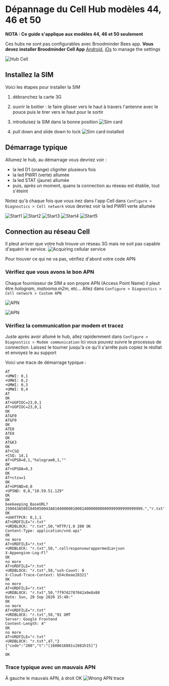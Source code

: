 # Dépannage du Cell Hub modèles 44, 46 et 50

**NOTA : Ce guide s'applique aux modèles 44, 46 et 50 seulement**

Ces hubs ne sont pas configurables avec Broodminder Bees app. **Vous devez installer Broodminder Cell App** [Android](https://play.google.com/store/apps/details?id=com.broodminder.cell&hl=en_US&gl=US), [iOs](https://play.google.com/store/apps/details?id=com.broodminder.cell&hl=en_US&gl=US) to manage the settings



![Hub Cell](./images/hub_gsm_old.png)

## Installez la SIM
Voici les étapes pour installer la SIM

1. débranchez la carte 3G
2. ouvrir le boitier : le faire glisser vers le haut à travers l'antenne avec le pouce puis le tirer vers le haut pour le sortir
3. introduisez la SIM dans la bonne position
![Sim card](./images/chub/IMG_7755.JPG#mediumImg)

4. pull down and slide down to lock
![Sim card installed](./images/chub/IMG_7757.JPG#mediumImg)



## Démarrage typique
Allumez le hub,
au démarrage vous devriez voir :

- la led D1 (orange) cligniter plusieurs fois
- la led PWR1 (verte) allumée
- la led STAT (jaune) allumée
- puis, après un moment, quans la connection au réseau est établie, tout s'éteint

Notez qu'à chaque fois que vous irez dans l'app Cell dans `Configure > Diagnostics > Cell network` vous devriez voir la led PWR1 verte allumée

![Start1](./images/chub/start1.JPG#mediumImg)
![Start2](./images/chub/start2.JPG#mediumImg)
![Start3](./images/chub/start3.JPG#mediumImg)
![Start4](./images/chub/start4.JPG#mediumImg)
![Start5](./images/chub/start5.JPG#mediumImg)



## Connection au réseau Cell
Il pleut arriver que votre hub trouve un réseau 3G mais ne soit pas capable d'aquérir le service. 
![Acquiring cellular service](./images/chub/IMG_7749.JPG#mediumImg)

Pour trouver ce qui ne va pas, vérifiez d'abord votre code APN

### Vérifiez que vous avons le bon APN
Chaque fournisseur de SIM a son propre APN (Access Point Name) il pleut être *hologram*, *matooma.m2m*, etc...
Allez dans `Configure > Diagnostics > Cell network > Custom APN`

![APN](./images/chub/IMG_7758.PNG#mediumImg)

![APN](./images/chub/IMG_7759.PNG#mediumImg)



### Vérifiez la communication par modem et tracez
Juste après avoir allumé le hub, allez rapidemment dans `Configure > Diagnostics > Modem communication` Ici vous pouvez suivre le processus de connection. Laissez le tourner jusqu'à ce qu'il s'arrête puis copiez le résltat et envoyez le au support

Voici une trace de démarrage typique :
````
AT
+UMWI: 0,1
+UMWI: 0,2
+UMWI: 0,3
+UMWI: 0,4
AT
OK
AT+UGPIOC=23,0,1
AT+UGPIOC=23,0,1
OK
AT&F0
AT&F0
OK
ATE0
ATE0
OK
AT&K3
OK
AT+CSQ
+CSQ: 14,1
AT+UPSD=0,1,"hologram0,1,""
OK
AT+UPSDA=0,3
OK
AT+ctzu=1
OK
AT+UPSND=0,0
+UPSND: 0,0,"10.59.51.129"
OK
OK
beekeeping_BaseURL?250043A5001045050043A0104000001000140000000000999999999999999.","r.txt"
OK
+UUHTTPCR: 0,1,1
AT+URDFILE="r.txt"
+URDBLOCK: "r.txt",50,"HTTP/1.0 200 OK
Content-Type: application/vnd.api"
OK
no more
AT+URDFILE="r.txt"
+URDBLOCK: "r.txt",50,".cellresponsewrappermedia+json
X-Appengine-Log-Fl"
OK
no more
AT+URDFILE="r.txt"
+URDBLOCK: "r.txt",50,"ush-Count: 0
X-Cloud-Trace-Context: b54c6eae28321"
OK
no more
AT+URDFILE="r.txt"
+URDBLOCK: "r.txt",50,"ff97d2787042a9e8a98
Date: Sun, 20 Sep 2020 15:48:"
OK
no more
AT+URDFILE="r.txt"
+URDBLOCK: "r.txt",50,"01 GMT
Server: Google Frontend
Content-Length: 4"
OK
no more
AT+URDFILE="r.txt"
+URDBLOCK: "r.txt",47,"2
{"code":"200","t":"[1600616881s2881h15]"}
"
OK
````

### Trace typique avec un mauvais APN 
À gauche le mauvais APN, à droit OK
![Wrong APN trace](./images/chub/wrong_apn_trace.png#mediumImg)
